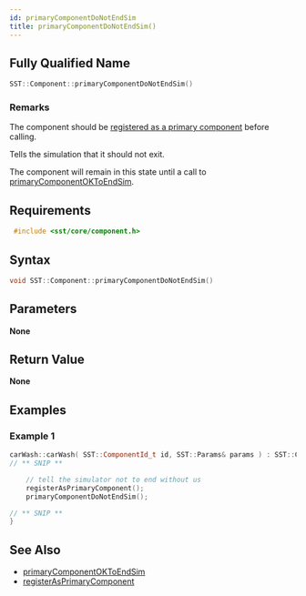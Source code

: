 ```yaml
---
id: primaryComponentDoNotEndSim
title: primaryComponentDoNotEndSim()
---
```

## Fully Qualified Name
```cpp
SST::Component::primaryComponentDoNotEndSim()
```

### Remarks
The component should be [registered as a primary component](cpp/component/registerAsPrimaryComponent.md) before calling.

Tells the simulation that it should not exit.

The component will remain in this state until a call to [primaryComponentOKToEndSim](cpp/component/primaryComponentOKToEndSim.md).

## Requirements

```cpp
 #include <sst/core/component.h>
```

## Syntax

```cpp
void SST::Component::primaryComponentDoNotEndSim()
```

## Parameters

**None**

## Return Value

**None**

## Examples

### Example 1
```cpp
carWash::carWash( SST::ComponentId_t id, SST::Params& params ) : SST::Component(id) {
// ** SNIP **

	// tell the simulator not to end without us
	registerAsPrimaryComponent();
	primaryComponentDoNotEndSim();

// ** SNIP **
}
```

## See Also

- [primaryComponentOKToEndSim](cpp/component/primaryComponentOKToEndSim.md)
- [registerAsPrimaryComponent](cpp/component/registerAsPrimaryComponent.md)